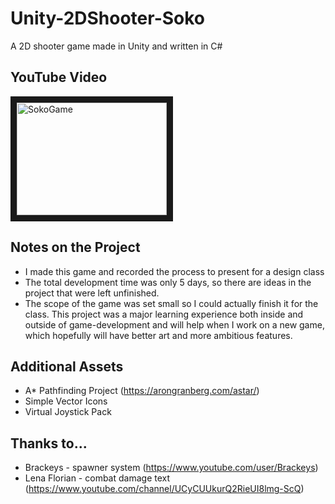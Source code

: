 # Unity-2DShooter-Soko
A 2D shooter game made in Unity and written in C#

## YouTube Video
<a href="http://www.youtube.com/watch?feature=player_embedded&v=eemVLfNmJ58
" target="_blank"><img src="http://img.youtube.com/vi/eemVLfNmJ58/0.jpg" 
alt="SokoGame" width="240" height="180" border="10" /></a>

## Notes on the Project
* I made this game and recorded the process to present for a design class
* The total development time was only 5 days, so there are ideas in the project that were left unfinished.
* The scope of the game was set small so I could actually finish it for the class. This project was a major learning experience both inside and outside of game-development and will help when I work on a new game, which hopefully will have better art and more ambitious features.

## Additional Assets 
* A* Pathfinding Project (https://arongranberg.com/astar/)
* Simple Vector Icons
* Virtual Joystick Pack

## Thanks to...
* Brackeys - spawner system (https://www.youtube.com/user/Brackeys)
* Lena Florian - combat damage text (https://www.youtube.com/channel/UCyCUUkurQ2RieUI8lmg-ScQ)
